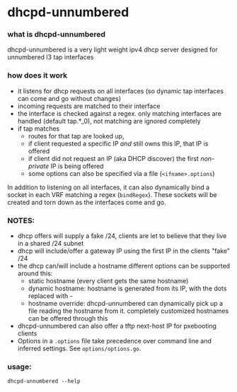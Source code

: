 # dhcpd-unnumbered

### what is dhcpd-unnumbered
dhcpd-unnumbered is a very light weight ipv4 dhcp server designed for unnumbered l3 tap interfaces

### how does it work
- it listens for dhcp requests on all interfaces (so dynamic tap interfaces can come and go without changes)
- incoming requests are matched to their interface
- the interface is checked against a regex. only matching interfaces are handled (default tap.*_0), not matching are ignored completely
- if tap matches
	- routes for that tap are looked up,
	- if client requested a specific IP *and* still owns this IP, that IP is offered
	- if client did not request an IP (aka DHCP discover) the first *non-private* IP is being offered
    - some options can also be specified via a file (`<ifname>.options`)

In addition to listening on all interfaces, it can also dynamically bind a socket in each VRF matching a regex (`bindRegex`). These sockets will be created and torn down as the interfaces come and go.

### NOTES:
- dhcp offers will supply a fake /24, clients are let to believe that they live in a shared /24 subnet
- dhcp will include/offer a gateway IP using the first IP in the clients "fake" /24
- the dhcp can/will include a hostname
  different options can be supported around this:
  - static hostname (every client gets the same hostname)
  - dynamic hostname: hostname is generated from its IP, with the dots replaced with -
  - hostname override: dhcpd-unnumbered can dynamically pick up a file reading the hostname from it. completely customized hostnames can be offered through this
- dhcpd-unnumbered can also offer a tftp next-host IP for pxebooting clients
- Options in a `.options` file take precedence over command line and inferred settings. See `options/options.go`.

### usage:
```
dhcpd-unnumbered --help
```
